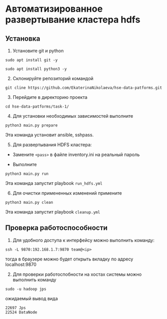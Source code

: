 # Автоматизированное развертывание кластера hdfs

## Установка

1. Установите git и python

```
sudo apt install git -y
```

```
sudo apt install python3 -y
```

2. Склонируйте репозиторий командой

```
git cline https://github.com/EkaterinaNikolaeva/hse-data-patforms.git
```

3. Перейдите в директорию проекта

```
cd hse-data-patforms/task-1/
```

4. Для установки необходимых зависимостей выполните

```
python3 main.py prepare
```

Эта команда установит ansible, sshpass.

5. Для развертывания HDFS кластера:

* Замените `<pass>` в файле inventory.ini на реальный пароль

* Выполните

```
python3 main.py run
```

Эта команда запустит playbook `run_hdfs.yml`

6. Для очистки примененных изменений примените

```
python3 main.py clean
```

Эта команда запустит playbook `cleanup.yml`

## Проверка работоспособности

1. Для удобного доступа к интерфейсу можно выполнить команду:

```
ssh -L 9870:192.168.1.7:9870 team@<ip>
```

тогда в браузере можно будет открыть вкладку по адресу localhost:9870

2. Для проверки работоспобности на хостах системы можно выполнить команду

```
sudo -u hadoop jps
```

ожидаемый вывод вида

```
22697 Jps
22524 DataNode
```
